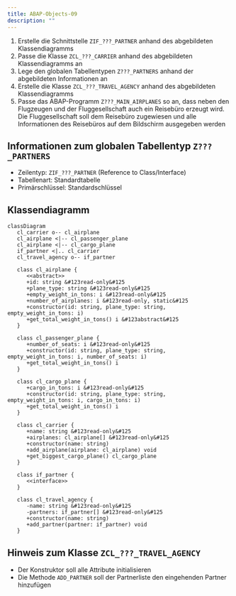 ```yaml
---
title: ABAP-Objects-09
description: ""
---
```


1. Erstelle die Schnittstelle `ZIF_???_PARTNER` anhand des abgebildeten Klassendiagramms
2. Passe die Klasse `ZCL_???_CARRIER` anhand des abgebildeten Klassendiagramms an
3. Lege den globalen Tabellentypen `Z???_PARTNERS` anhand der abgebildeten Informationen an
4. Erstelle die Klasse `ZCL_???_TRAVEL_AGENCY` anhand des abgebildeten Klassendiagramms
5. Passe das ABAP-Programm `Z???_MAIN_AIRPLANES` so an, dass neben den Flugzeugen und der Fluggesellschaft auch ein Reisebüro erzeugt wird. Die Fluggesellschaft soll dem Reisebüro zugewiesen und alle Informationen des Reisebüros auf dem Bildschirm ausgegeben werden

## Informationen zum globalen Tabellentyp `Z???_PARTNERS`

- Zeilentyp: `ZIF_???_PARTNER` (Reference to Class/Interface)
- Tabellenart: Standardtabelle
- Primärschlüssel: Standardschlüssel

## Klassendiagramm

```mermaid
classDiagram
   cl_carrier o-- cl_airplane
   cl_airplane <|-- cl_passenger_plane
   cl_airplane <|-- cl_cargo_plane
   if_partner <|.. cl_carrier
   cl_travel_agency o-- if_partner

   class cl_airplane {
      <<abstract>>
      +id: string &#123read-only&#125
      +plane_type: string &#123read-only&#125
      +empty_weight_in_tons: i &#123read-only&#125
      +number_of_airplanes: i &#123read-only, static&#125
      +constructor(id: string, plane_type: string, empty_weight_in_tons: i)
      +get_total_weight_in_tons() i &#123abstract&#125
   }

   class cl_passenger_plane {
      +number_of_seats: i &#123read-only&#125
      +constructor(id: string, plane_type: string, empty_weight_in_tons: i, number_of_seats: i)
      +get_total_weight_in_tons() i
   }

   class cl_cargo_plane {
      +cargo_in_tons: i &#123read-only&#125
      +constructor(id: string, plane_type: string, empty_weight_in_tons: i, cargo_in_tons: i)
      +get_total_weight_in_tons() i
   }

   class cl_carrier {
      +name: string &#123read-only&#125
      +airplanes: cl_airplane[] &#123read-only&#125
      +constructor(name: string)
      +add_airplane(airplane: cl_airplane) void
      +get_biggest_cargo_plane() cl_cargo_plane
   }

   class if_partner {
      <<interface>>
   }

   class cl_travel_agency {
      -name: string &#123read-only&#125
      -partners: if_partner[] &#123read-only&#125
      +constructor(name: string)
      +add_partner(partner: if_partner) void
   }
```

## Hinweis zum Klasse `ZCL_???_TRAVEL_AGENCY`

- Der Konstruktor soll alle Attribute initialisieren
- Die Methode `ADD_PARTNER` soll der Partnerliste den eingehenden Partner hinzufügen
